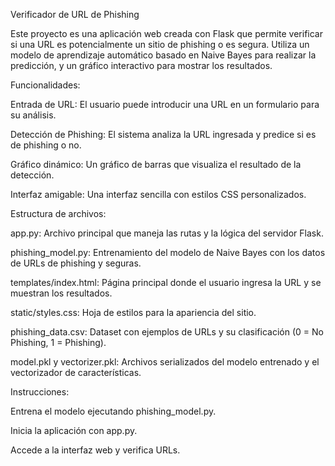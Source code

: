 Verificador de URL de Phishing

Este proyecto es una aplicación web creada con Flask que permite verificar si una URL es potencialmente un sitio de phishing o es segura. Utiliza un modelo de aprendizaje automático basado en Naive Bayes para realizar la predicción, y un gráfico interactivo para mostrar los resultados.

Funcionalidades:

Entrada de URL: El usuario puede introducir una URL en un formulario para su análisis.

Detección de Phishing: El sistema analiza la URL ingresada y predice si es de phishing o no.

Gráfico dinámico: Un gráfico de barras que visualiza el resultado de la detección.

Interfaz amigable: Una interfaz sencilla con estilos CSS personalizados.

Estructura de archivos:

app.py: Archivo principal que maneja las rutas y la lógica del servidor Flask.

phishing_model.py: Entrenamiento del modelo de Naive Bayes con los datos de URLs de phishing y seguras.

templates/index.html: Página principal donde el usuario ingresa la URL y se muestran los resultados.

static/styles.css: Hoja de estilos para la apariencia del sitio.

phishing_data.csv: Dataset con ejemplos de URLs y su clasificación (0 = No Phishing, 1 = Phishing).

model.pkl y vectorizer.pkl: Archivos serializados del modelo entrenado y el vectorizador de características.

Instrucciones:

Entrena el modelo ejecutando phishing_model.py.

Inicia la aplicación con app.py.

Accede a la interfaz web y verifica URLs.
